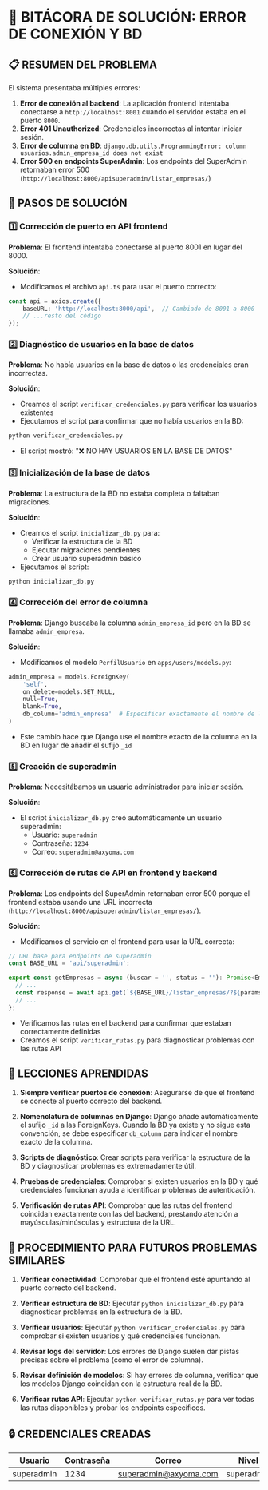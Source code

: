# 🔧 BITÁCORA DE SOLUCIÓN: ERROR DE CONEXIÓN Y BD

## 📋 RESUMEN DEL PROBLEMA

El sistema presentaba múltiples errores:

1. **Error de conexión al backend**: La aplicación frontend intentaba conectarse a `http://localhost:8001` cuando el servidor estaba en el puerto `8000`.
2. **Error 401 Unauthorized**: Credenciales incorrectas al intentar iniciar sesión.
3. **Error de columna en BD**: `django.db.utils.ProgrammingError: column usuarios.admin_empresa_id does not exist`
4. **Error 500 en endpoints SuperAdmin**: Los endpoints del SuperAdmin retornaban error 500 (`http://localhost:8000/apisuperadmin/listar_empresas/`)

## 🚀 PASOS DE SOLUCIÓN

### 1️⃣ Corrección de puerto en API frontend

**Problema**: El frontend intentaba conectarse al puerto 8001 en lugar del 8000.

**Solución**:
- Modificamos el archivo `api.ts` para usar el puerto correcto:
```typescript
const api = axios.create({
    baseURL: 'http://localhost:8000/api',  // Cambiado de 8001 a 8000
    // ...resto del código
});
```

### 2️⃣ Diagnóstico de usuarios en la base de datos

**Problema**: No había usuarios en la base de datos o las credenciales eran incorrectas.

**Solución**:
- Creamos el script `verificar_credenciales.py` para verificar los usuarios existentes
- Ejecutamos el script para confirmar que no había usuarios en la BD:
```bash
python verificar_credenciales.py
```
- El script mostró: "❌ NO HAY USUARIOS EN LA BASE DE DATOS"

### 3️⃣ Inicialización de la base de datos

**Problema**: La estructura de la BD no estaba completa o faltaban migraciones.

**Solución**:
- Creamos el script `inicializar_db.py` para:
  - Verificar la estructura de la BD
  - Ejecutar migraciones pendientes
  - Crear usuario superadmin básico
- Ejecutamos el script:
```bash
python inicializar_db.py
```

### 4️⃣ Corrección del error de columna

**Problema**: Django buscaba la columna `admin_empresa_id` pero en la BD se llamaba `admin_empresa`.

**Solución**:
- Modificamos el modelo `PerfilUsuario` en `apps/users/models.py`:
```python
admin_empresa = models.ForeignKey(
    'self', 
    on_delete=models.SET_NULL, 
    null=True, 
    blank=True, 
    db_column='admin_empresa'  # Especificar exactamente el nombre de la columna
)
```
- Este cambio hace que Django use el nombre exacto de la columna en la BD en lugar de añadir el sufijo `_id`

### 5️⃣ Creación de superadmin

**Problema**: Necesitábamos un usuario administrador para iniciar sesión.

**Solución**:
- El script `inicializar_db.py` creó automáticamente un usuario superadmin:
  - Usuario: `superadmin`
  - Contraseña: `1234`
  - Correo: `superadmin@axyoma.com`

### 6️⃣ Corrección de rutas de API en frontend y backend

**Problema**: Los endpoints del SuperAdmin retornaban error 500 porque el frontend estaba usando una URL incorrecta (`http://localhost:8000/apisuperadmin/listar_empresas/`).

**Solución**:
- Modificamos el servicio en el frontend para usar la URL correcta:
```typescript
// URL base para endpoints de superadmin
const BASE_URL = 'api/superadmin';

export const getEmpresas = async (buscar = '', status = ''): Promise<Empresa[]> => {
  // ...
  const response = await api.get(`${BASE_URL}/listar_empresas/?${params.toString()}`);
  // ...
};
```
- Verificamos las rutas en el backend para confirmar que estaban correctamente definidas
- Creamos el script `verificar_rutas.py` para diagnosticar problemas con las rutas API

## 📝 LECCIONES APRENDIDAS

1. **Siempre verificar puertos de conexión**: Asegurarse de que el frontend se conecte al puerto correcto del backend.

2. **Nomenclatura de columnas en Django**: Django añade automáticamente el sufijo `_id` a las ForeignKeys. Cuando la BD ya existe y no sigue esta convención, se debe especificar `db_column` para indicar el nombre exacto de la columna.

3. **Scripts de diagnóstico**: Crear scripts para verificar la estructura de la BD y diagnosticar problemas es extremadamente útil.

4. **Pruebas de credenciales**: Comprobar si existen usuarios en la BD y qué credenciales funcionan ayuda a identificar problemas de autenticación.

5. **Verificación de rutas API**: Comprobar que las rutas del frontend coincidan exactamente con las del backend, prestando atención a mayúsculas/minúsculas y estructura de la URL.

## 🔄 PROCEDIMIENTO PARA FUTUROS PROBLEMAS SIMILARES

1. **Verificar conectividad**: Comprobar que el frontend esté apuntando al puerto correcto del backend.

2. **Verificar estructura de BD**: Ejecutar `python inicializar_db.py` para diagnosticar problemas en la estructura de la BD.

3. **Verificar usuarios**: Ejecutar `python verificar_credenciales.py` para comprobar si existen usuarios y qué credenciales funcionan.

4. **Revisar logs del servidor**: Los errores de Django suelen dar pistas precisas sobre el problema (como el error de columna).

5. **Revisar definición de modelos**: Si hay errores de columna, verificar que los modelos Django coincidan con la estructura real de la BD.

6. **Verificar rutas API**: Ejecutar `python verificar_rutas.py` para ver todas las rutas disponibles y probar los endpoints específicos.

## 🔒 CREDENCIALES CREADAS

| Usuario    | Contraseña | Correo                | Nivel      |
|------------|------------|----------------------|------------|
| superadmin | 1234       | superadmin@axyoma.com | superadmin |
